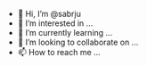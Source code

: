 - 👋 Hi, I’m @sabrju
- 👀 I’m interested in ...
- 🌱 I’m currently learning ...
- 💞️ I’m looking to collaborate on ...
- 📫 How to reach me ...

<!---
sabrju/sabrju is a ✨ special ✨ repository because its `README.md` (this file) appears on your GitHub profile.
You can click the Preview link to take a look at your changes.
--->
